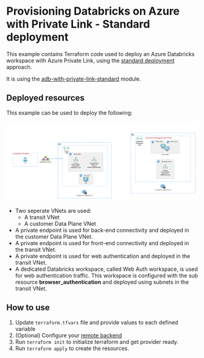 # Provisioning Databricks on Azure with Private Link - Standard deployment

This example contains Terraform code used to deploy an Azure Databricks workspace with Azure Private Link, using the [standard deployment](https://learn.microsoft.com/en-us/azure/databricks/administration-guide/cloud-configurations/azure/private-link-standard) approach.

It is using the [adb-with-private-link-standard](../../modules/adb-with-private-link-standard) module.

## Deployed resources

This example can be used to deploy the following:

![Azure Databricks with Private Link - Standard](https://raw.githubusercontent.com/databricks/terraform-databricks-examples/main/modules/adb-with-private-link-standard/images/azure-private-link-standard.png?raw=true)

* Two seperate VNets are used:
  * A transit VNet 
  * A customer Data Plane VNet
* A private endpoint is used for back-end connectivity and deployed in the customer Data Plane VNet.
* A private endpoint is used for front-end connectivity and deployed in the transit VNet.
* A private endpoint is used for web authentication and deployed in the transit VNet.
* A dedicated Databricks workspace, called Web Auth workspace, is used for web authentication traffic. This workspace is configured with the sub resource **browser_authentication** and deployed using subnets in the transit VNet.

## How to use

1. Update `terraform.tfvars` file and provide values to each defined variable
2. (Optional) Configure your [remote backend](https://developer.hashicorp.com/terraform/language/settings/backends/azurerm)
4. Run `terraform init` to initialize terraform and get provider ready.
4. Run `terraform apply` to create the resources.
